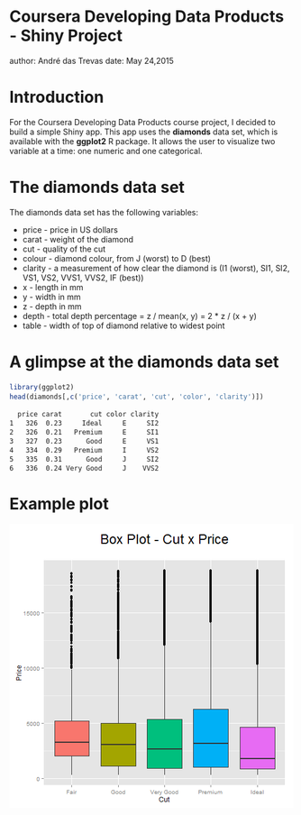 Coursera Developing Data Products - Shiny Project
========================================================
author: André das Trevas
date: May 24,2015

Introduction
========================================================

For the Coursera Developing Data Products course project,
I decided to build a simple Shiny app.
This app uses the **diamonds** data set, which is available
with the **ggplot2** R package. It allows the user to
visualize two variable at a time: one numeric and one categorical.


The diamonds data set
========================================================

The diamonds data set has the following variables:

- price   - price in US dollars
- carat   - weight of the diamond 
- cut     - quality of the cut
- colour  - diamond colour, from J (worst) to D (best)  
- clarity - a measurement of how clear the diamond is (I1 (worst), SI1, SI2, VS1, VS2, VVS1, VVS2, IF (best))
- x       - length in mm
- y       - width in mm
- z       - depth in mm
- depth   - total depth percentage = z / mean(x, y) = 2 * z / (x + y)
- table   - width of top of diamond relative to widest point

A glimpse at the diamonds data set
========================================================

```r
library(ggplot2)
head(diamonds[,c('price', 'carat', 'cut', 'color', 'clarity')])
```

```
  price carat       cut color clarity
1   326  0.23     Ideal     E     SI2
2   326  0.21   Premium     E     SI1
3   327  0.23      Good     E     VS1
4   334  0.29   Premium     I     VS2
5   335  0.31      Good     J     SI2
6   336  0.24 Very Good     J    VVS2
```

Example plot
========================================================
![plot of chunk unnamed-chunk-2](ShinyProj-figure/unnamed-chunk-2-1.png) 



